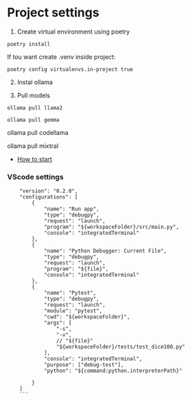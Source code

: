 # Project settings

1. Create virtual environment using poetry

``` poetry install ```

If tou want create .venv inside project:

``` poetry config virtualenvs.in-project true ```

2. Instal ollama

3. Pull models

```ollama pull llama2```

``` ollama pull gemma ```

ollama pull codellama

ollama pull mixtral

- [How to start](how_to_start.md)

### VScode settings

```
    "version": "0.2.0",
    "configurations": [
        {
            "name": "Run app",
            "type": "debugpy",
            "request": "launch",
            "program": "${workspaceFolder}/src/main.py",
            "console": "integratedTerminal"
        },
        {
            "name": "Python Debugger: Current File",
            "type": "debugpy",
            "request": "launch",
            "program": "${file}",
            "console": "integratedTerminal"
        },
        {
            "name": "Pytest",
            "type": "debugpy",
            "request": "launch",
            "module": "pytest",
            "cwd": "${workspaceFolder}",
            "args": [
                "-s",
                "-v",
                // "${file}"
                "${workspaceFolder}/tests/test_dice100.py"
            ],
            "console": "integratedTerminal",
            "purpose": ["debug-test"],
            "python": "${command:python.interpreterPath}"

        }
    ]
    ```
